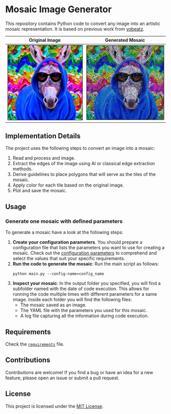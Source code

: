 # Mosaic Image Generator

This repository contains Python code to convert any image into an artistic mosaic representation. It is based on previous work from [yobeatz](https://github.com/yobeatz/mosaic).

|     **Original Image**     |     **Generated Mosaic**     |
| :------------------------: | :--------------------------: |
|  <img src="data/donkey_original.jpg" width="350" height="350" style="border: 1px solid black; max-width:100%; height:auto;"/>  |  <img src="data/donkey_mosaic.jpg" width="350" height="350" style="border: 1px solid black; max-width:100%; height:auto;"/>  |


## Implementation Details

The project uses the following steps to convert an image into a mosaic:
1. Read and process and image.
2. Extract the edges of the image using AI or classical edge extraction methods.
4. Derive guidelines to place polygons that will serve as the tiles of the mosaic.
5. Apply color for each tile based on the original image.
6. Plot and save the mosaic.


## Usage

### Generate one mosaic with defined parameters
To generate a mosaic have a look at the following steps:
1. **Create your configuration parameters**. You should prepare a configuration file that lists the parameters you want to use for creating a mosaic. Check out the [configuration parameters](data/configs/configuration_parameters.md) to comprehend and select the values that suit your specific requirements. 
2. **Run the code to generate the mosaic**: Run the main script as follows:
    ```
    python main.py --config-name=config_name
    ```
3. **Inspect your mosaic**: In the output folder you specified, you will find a subfolder named with the date of code execution. This allows for running the code multiple times with different parameters for a same image. Inside each folder you will find the following files:
    - The mosaic saved as an image.
    - The YAML file with the parameters you used for this mosaic.
    - A log file capturing all the information during code execution.

## Requirements

Check the [`requirements`](requirements.txt) file.

## Contributions

Contributions are welcome! If you find a bug or have an idea for a new feature, please open an issue or submit a pull request.

## License

This project is licensed under the [MIT License](LICENSE).
